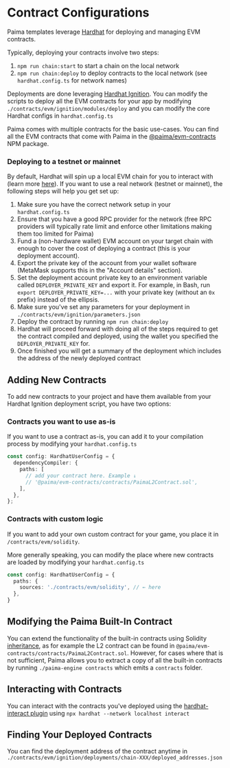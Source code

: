 # Contract Configurations

Paima templates leverage [Hardhat](https://hardhat.org/) for deploying and managing EVM contracts.

Typically, deploying your contracts involve two steps:
1. `npm run chain:start` to start a chain on the local network
2. `npm run chain:deploy` to deploy contracts to the local network (see `hardhat.config.ts` for network names)

Deployments are done leveraging [Hardhat Ignition](https://hardhat.org/ignition/docs/getting-started#overview). You can modify the scripts to deploy all the EVM contracts for your app by modifying `./contracts/evm/ignition/modules/deploy` and you can modify the core Hardhat configs in `hardhat.config.ts`

Paima comes with multiple contracts for the basic use-cases. You can find all the EVM contracts that come with Paima in the [@paima/evm-contracts](../../10000-libraries/100-evm-contracts/200-solidity/200-generated-docs.mdx) NPM package.

### Deploying to a testnet or mainnet

By default, Hardhat will spin up a local EVM chain for you to interact with (learn more [here](https://hardhat.org/hardhat-network/docs/overview)). If you want to use a real network (testnet or mainnet), the following steps will help you get set up:

1. Make sure you have the correct network setup in your `hardhat.config.ts`
1. Ensure that you have a good RPC provider for the network (free RPC providers will typically rate limit and enforce other limitations making them too limited for Paima)
1. Fund a (non-hardware wallet) EVM account on your target chain with enough to cover the cost of deploying a contract (this is your deployment account).
1. Export the private key of the account from your wallet software (MetaMask supports this in the "Account details" section).
1. Set the deployment account private key to an environment variable called `DEPLOYER_PRIVATE_KEY` and export it. For example, in Bash, run `export DEPLOYER_PRIVATE_KEY=...` with your private key (without an `0x` prefix) instead of the ellipsis.
1. Make sure you've set any parameters for your deployment in `./contracts/evm/ignition/parameters.json`
1. Deploy the contract by running `npm run chain:deploy`
1. Hardhat will proceed forward with doing all of the steps required to get the contract compiled and deployed, using the wallet you specified the `DEPLOYER_PRIVATE_KEY` for.
1. Once finished you will get a summary of the deployment which includes the address of the newly deployed contract

## Adding New Contracts

To add new contracts to your project and have them available from your Hardhat Ignition deployment script, you have two options:

### Contracts you want to use as-is

If you want to use a contract as-is, you can add it to your compilation process by modifying your `hardhat.config.ts`

```typescript
const config: HardhatUserConfig = {
  dependencyCompiler: {
    paths: [
      // add your contract here. Example ↓
      // '@paima/evm-contracts/contracts/PaimaL2Contract.sol',
    ],
  },
};
```

### Contracts with custom logic

If you want to add your own custom contract for your game, you place it in `/contracts/evm/solidity`.

More generally speaking, you can modify the place where new contracts are loaded by modifying your `hardhat.config.ts`

```typescript
const config: HardhatUserConfig = {
  paths: {
    sources: './contracts/evm/solidity', // ← here
  },
}
```

## Modifying the Paima Built-In Contract

You can extend the functionality of the built-in contracts using Solidity [inheritance](https://solidity-by-example.org/inheritance/), as for example the L2 contract can be found in `@paima/evm-contracts/contracts/PaimaL2Contract.sol`. However, for cases where that is not sufficient, Paima allows you to extract a copy of all the built-in contracts by running `./paima-engine contracts` which emits a `contracts` folder.

## Interacting with Contracts

You can interact with the contracts you've deployed using the [hardhat-interact plugin](https://github.com/Synthetixio/hardhat-interact) using `npx hardhat --network localhost interact`

## Finding Your Deployed Contracts

You can find the deployment address of the contract anytime in `./contracts/evm/ignition/deployments/chain-XXX/deployed_addresses.json`
